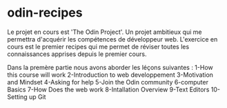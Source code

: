 # odin-recipes
Le projet en cours est 'The Odin Project'. Un projet ambitieux qui me permettra d'acquérir les compétences de développeur web. L'exercice en cours est le premier recipes qui me permet de réviser toutes les connaissances apprises depuis le premier cours.

Dans la premère partie nous avons aborder les léçons suivantes :
1-How this course will work
2-Introduction to web developpement
3-Motivation and Mindset 
4-Asking for help
5-Join the Odin community 
6-computer Basics
7-How Does the web work
8-Intallation Overview
9-Text Editors
10-Setting up Git 

